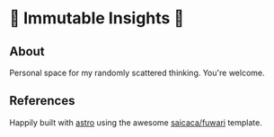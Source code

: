 # 🧘 Immutable Insights 🧘

## About

Personal space for my randomly scattered thinking. You're welcome.

## References

Happily built with [astro](https://github.com/withastro/astro) using the
awesome [saicaca/fuwari](https://github.com/saicaca/fuwari/) template.
